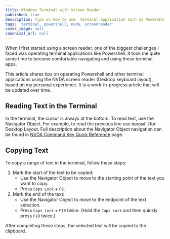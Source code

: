 ```yaml
---
title: Windows Terminal with Screen Reader
published: true
description: Tips on how to use  terminal application such as Powershell with NVDA screen reader.
tags: 'terminal, powershell, nvda, screenreader'
cover_image: null
canonical_url: null
---
```

When I first started using a screen reader, one of the biggest challenges I faced was operating terminal applications like Powershell. It took me quite some time to become comfortable navigating and using these terminal apps.

This article shares tips on operating Powershell and other terminal applications using the NVDA screen reader (Desktop keyboard layout), based on my personal experience. It is a work-in-progress article that will be updated over time.

## Reading Text in the Terminal
In the terminal, the cursor is always at the bottom. To read text, use the Navigator Object. For example, to read the previous line use `Numpad 7`for Desktop Layout. Full description about the Navigator Object navigation can be found in [NVDA Command Key Quick Reference](https://www.nvaccess.org/files/nvdaTracAttachments/455/keycommands%20with%20laptop%20keyboard%20layout.html) page.


## Copying Text
To copy a range of text in the terminal, follow these steps:
1. Mark the start of the text to be copied: 
   - Use the Navigator Object to move to the starting point of the text you want to copy. 
   - Press `Caps Lock` + `F9`.
2. Mark the end of the text:
   - Use the Navigator Object to move to the endpoint of the text selection.
   - Press `Caps Lock` + `F10` twice. (Hold the `Caps Lock` and then quickly press `F10` twice.)

After completing these steps, the selected text will be copied to the clipboard.